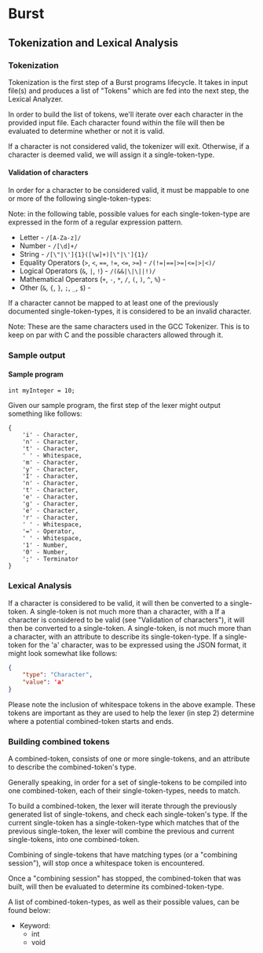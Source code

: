 # Burst
## Tokenization and Lexical Analysis

### Tokenization

Tokenization is the first step of a Burst programs lifecycle. 
It takes in input file(s) and produces a list of "Tokens" which are fed into the next step, the Lexical Analyzer.

In order to build the list of tokens, we'll iterate over each character in the provided input file.
Each character found within the file will then be evaluated to determine whether or not it is valid.

If a character is not considered valid, the tokenizer will exit. Otherwise, if a character is deemed valid, we will assign it a single-token-type.

#### Validation of characters

In order for a character to be considered valid, it must be mappable to one or more of the following single-token-types:

Note: in the following table, possible values for each single-token-type are expressed in the form of a regular expression pattern.

* Letter - `/[A-Za-z]/`
* Number - `/[\d]+/`
* String - `/[\"|\']{1}([\w]+)[\"|\']{1}/`
* Equality Operators (`>`, `<`, `==`, `!=`, `<=`, `>=`) - `/(!=|==|>=|<=|>|<)/`
* Logical Operators (`&`, `|`, `!`) - `/(&&|\|\||!)/`
* Mathematical Operators (`+`, `-`, `*`, `/`, `(`, `)`, `^`, `%`) - 
* Other (`&`, `{`, `}`, `;`, `_`, `$`) - 

If a character cannot be mapped to at least one of the previously documented single-token-types, it is considered to be an invalid character.

Note: These are the same characters used in the GCC Tokenizer. This is to keep on par with C and the possible characters allowed through it.

### Sample output

#### Sample program

    int myInteger = 10;

Given our sample program, the first step of the lexer might output something like follows:

    {
        'i' - Character,
        'n' - Character,
        't' - Character,
        ' ' - Whitespace,
        'm' - Character,
        'y' - Character,
        'I' - Character,
        'n' - Character,
        't' - Character,
        'e' - Character,
        'g' - Character,
        'e' - Character,
        'r' - Character,
        ' ' - Whitespace,
        '=' - Operator,
        ' ' - Whitespace,
        '1' - Number,
        '0' - Number,
        ';' - Terminator
    }


### Lexical Analysis

If a character is considered to be valid, it will then be converted to a single-token.
A single-token is not much more than a character, with a
If a character is considered to be valid (see "Validation of characters"), it will then be converted to a single-token.
A single-token, is not much more than a character, with an attribute to describe its single-token-type.
If a single-token for the 'a' character, was to be expressed using the JSON format, it might look somewhat like follows:

```json
{
    "type": "Character",
    "value": 'a'
}
```

Please note the inclusion of whitespace tokens in the above example. These tokens are important as they are used to help the lexer (in step 2) determine where a potential combined-token starts and ends.

### Building combined tokens

A combined-token, consists of one or more single-tokens, and an attribute to describe the combined-token's type.

Generally speaking, in order for a set of single-tokens to be compiled into one combined-token, each of their single-token-types, needs to match.

To build a combined-token, the lexer will iterate through the previously generated list of single-tokens, and check each single-token's type. If the current single-token has a single-token-type which matches that of the previous single-token, the lexer will combine the previous and current single-tokens, into one combined-token.

Combining of single-tokens that have matching types (or a "combining session"), will stop once a whitespace token is encountered.

Once a "combining session" has stopped, the combined-token that was built, will then be evaluated to determine its combined-token-type.

A list of combined-token-types, as well as their possible values, can be found below:

* Keyword:
    * int
    * void
